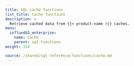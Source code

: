 ```yaml
---
title: SQL cache functions
list_title: Cache functions
description: >
  Retrieve cached data from {{< product-name >}} caches.
menu:
  influxdb3_enterprise:
    name: Cache
    parent: sql-functions
weight: 314

source: /shared/sql-reference/functions/cache.md
---
```


<!--
The content for this page is at /content/shared/sql-reference/functions/cache.md
-->
